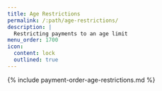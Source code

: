 ```yaml
---
title: Age Restrictions
permalink: /:path/age-restrictions/
description: |
  Restricting payments to an age limit
menu_order: 1700
icon:
  content: lock
  outlined: true
---
```


{% include payment-order-age-restrictions.md %}

